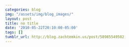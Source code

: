 ```yaml
---
categories: blog
img: "/assets/img/blog_images/" 
layout: post
title: no title
date: '2010-05-22T20:10:00-05:00'
tags: []
tumblr_url: http://blog.zachtemkin.us/post/58985549502
---
```

